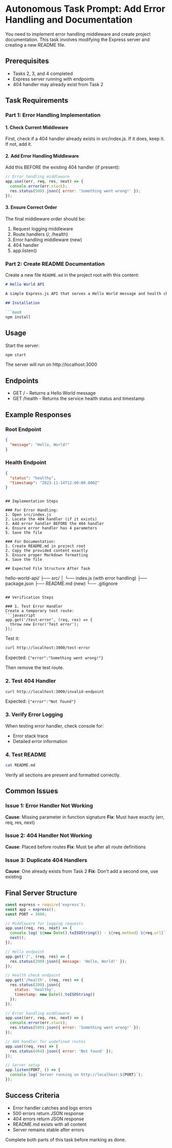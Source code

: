 # Autonomous Task Prompt: Add Error Handling and Documentation

You need to implement error handling middleware and create project documentation. This task involves modifying the Express server and creating a new README file.

## Prerequisites
- Tasks 2, 3, and 4 completed
- Express server running with endpoints
- 404 handler may already exist from Task 2

## Task Requirements

### Part 1: Error Handling Implementation

#### 1. Check Current Middleware
First, check if a 404 handler already exists in src/index.js. If it does, keep it. If not, add it.

#### 2. Add Error Handling Middleware
Add this BEFORE the existing 404 handler (if present):

```javascript
// Error handling middleware
app.use((err, req, res, next) => {
  console.error(err.stack);
  res.status(500).json({ error: 'Something went wrong!' });
});
```

#### 3. Ensure Correct Order
The final middleware order should be:
1. Request logging middleware
2. Route handlers (/, /health)
3. Error handling middleware (new)
4. 404 handler
5. app.listen()

### Part 2: Create README Documentation

Create a new file `README.md` in the project root with this content:

```markdown
# Hello World API

A simple Express.js API that serves a Hello World message and health check endpoint.

## Installation

```bash
npm install
```

## Usage

Start the server:

```bash
npm start
```

The server will run on http://localhost:3000

## Endpoints

- GET / - Returns a Hello World message
- GET /health - Returns the service health status and timestamp

## Example Responses

### Root Endpoint

```json
{
  "message": "Hello, World!"
}
```

### Health Endpoint

```json
{
  "status": "healthy",
  "timestamp": "2023-11-14T12:00:00.000Z"
}
```
```

## Implementation Steps

### For Error Handling:
1. Open src/index.js
2. Locate the 404 handler (if it exists)
3. Add error handler BEFORE the 404 handler
4. Ensure error handler has 4 parameters
5. Save the file

### For Documentation:
1. Create README.md in project root
2. Copy the provided content exactly
3. Ensure proper Markdown formatting
4. Save the file

## Expected File Structure After Task
```
hello-world-api/
├── src/
│   └── index.js (with error handling)
├── package.json
├── README.md (new)
└── .gitignore
```

## Verification Steps

### 1. Test Error Handler
Create a temporary test route:
```javascript
app.get('/test-error', (req, res) => {
  throw new Error('Test error');
});
```

Test it:
```bash
curl http://localhost:3000/test-error
```
Expected: `{"error":"Something went wrong!"}`

Then remove the test route.

### 2. Test 404 Handler
```bash
curl http://localhost:3000/invalid-endpoint
```
Expected: `{"error":"Not found"}`

### 3. Verify Error Logging
When testing error handler, check console for:
- Error stack trace
- Detailed error information

### 4. Test README
```bash
cat README.md
```
Verify all sections are present and formatted correctly.

## Common Issues

### Issue 1: Error Handler Not Working
**Cause**: Missing parameter in function signature
**Fix**: Must have exactly (err, req, res, next)

### Issue 2: 404 Handler Not Working
**Cause**: Placed before routes
**Fix**: Must be after all route definitions

### Issue 3: Duplicate 404 Handlers
**Cause**: One already exists from Task 2
**Fix**: Don't add a second one, use existing

## Final Server Structure
```javascript
const express = require('express');
const app = express();
const PORT = 3000;

// Middleware for logging requests
app.use((req, res, next) => {
  console.log(`${new Date().toISOString()} - ${req.method} ${req.url}`);
  next();
});

// Hello endpoint
app.get('/', (req, res) => {
  res.status(200).json({ message: 'Hello, World!' });
});

// Health check endpoint
app.get('/health', (req, res) => {
  res.status(200).json({
    status: 'healthy',
    timestamp: new Date().toISOString()
  });
});

// Error handling middleware
app.use((err, req, res, next) => {
  console.error(err.stack);
  res.status(500).json({ error: 'Something went wrong!' });
});

// 404 handler for undefined routes
app.use((req, res) => {
  res.status(404).json({ error: 'Not found' });
});

// Server setup
app.listen(PORT, () => {
  console.log(`Server running on http://localhost:${PORT}`);
});
```

## Success Criteria
- Error handler catches and logs errors
- 500 errors return JSON response
- 404 errors return JSON response
- README.md exists with all content
- Server remains stable after errors

Complete both parts of this task before marking as done.